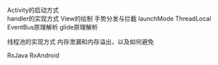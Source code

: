 Activity的启动方式  
handler的实现方式
View的绘制
手势分发与拦截
launchMode
ThreadLocal
EventBus原理解析
glide原理解析

线程池的实现方式
内存泄漏和内存溢出，以及如何避免

RxJava RxAndroid